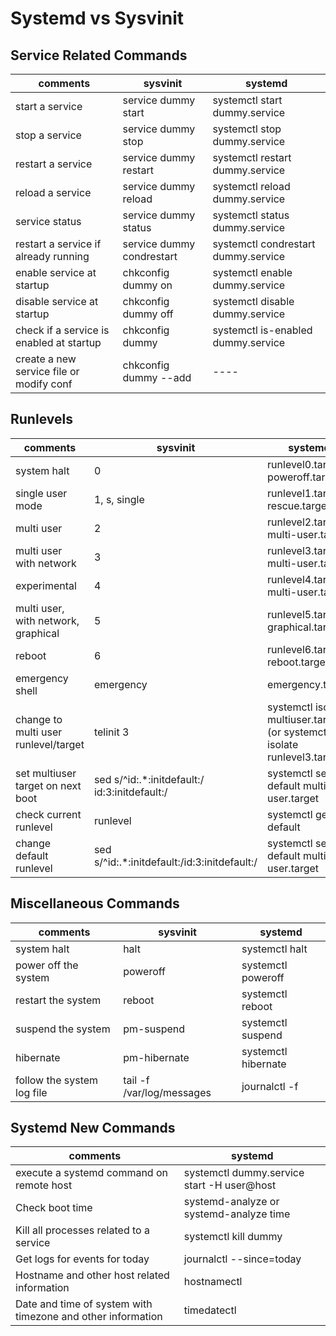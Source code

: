 # Systemd vs Sysvinit

## Service Related Commands

 comments                            | sysvinit                  | systemd
-------------------------------------|---------------------------|------------
start a service                      | service dummy start       | systemctl start dummy.service
stop a service                       | service dummy stop        | systemctl stop dummy.service
restart a service                    | service dummy restart     | systemctl restart dummy.service
reload a service                     | service dummy reload      | systemctl reload dummy.service
service status                       | service dummy status      | systemctl status dummy.service
restart a service if already running | service dummy condrestart | systemctl condrestart dummy.service
enable service at startup            | chkconfig dummy on        | systemctl enable dummy.service
disable service at startup           | chkconfig dummy off       | systemctl disable dummy.service
check if a service is enabled at startup| chkconfig dummy        | systemctl is-enabled dummy.service
create a new service file or modify conf| chkconfig dummy --add  | ----

## Runlevels

 comments                            | sysvinit                  | systemd
-------------------------------------|---------------------------|------------
system halt                          | 0                         | runlevel0.target, poweroff.target
single user mode                     | 1, s, single              | runlevel1.target, rescue.target
multi user                           | 2                         | runlevel2.target, multi-user.target
multi user with network              | 3                         | runlevel3.target, multi-user.target
experimental                         | 4                         | runlevel4.target, multi-user.target
multi user, with network, graphical  | 5                         | runlevel5.target, graphical.target
reboot                               | 6                         | runlevel6.target, reboot.target
emergency shell                      | emergency                 | emergency.target
change to multi user runlevel/target | telinit 3                 | systemctl isolate multiuser.target (or systemctl isolate runlevel3.target)
set multiuser target on next boot    | sed s/^id:.*:initdefault:/ id:3:initdefault:/ | systemctl set-default multi-user.target
check current runlevel               | runlevel                  | systemctl get-default
change default runlevel              | sed s/^id:.*:initdefault:/id:3:initdefault:/  | systemctl set-default multi-user.target

## Miscellaneous Commands

 comments                            | sysvinit                  | systemd
-------------------------------------|---------------------------|------------
system halt                          | halt                      | systemctl halt
power off the system                 | poweroff                  | systemctl poweroff
restart the system                   | reboot                    | systemctl reboot
suspend the system                   | pm-suspend                | systemctl suspend
hibernate                            | pm-hibernate              | systemctl hibernate
follow the system log file           | tail -f /var/log/messages | journalctl -f

## Systemd New Commands

 comments                                                   |  systemd
------------------------------------------------------------|--------------
execute a systemd command on remote host                    | systemctl dummy.service start -H user@host
Check boot time                                             | systemd-analyze or systemd-analyze time
Kill all processes related to a service                     | systemctl kill dummy
Get logs for events for today                               | journalctl --since=today
Hostname and other host related information                 | hostnamectl
Date and time of system with timezone and other information | timedatectl
